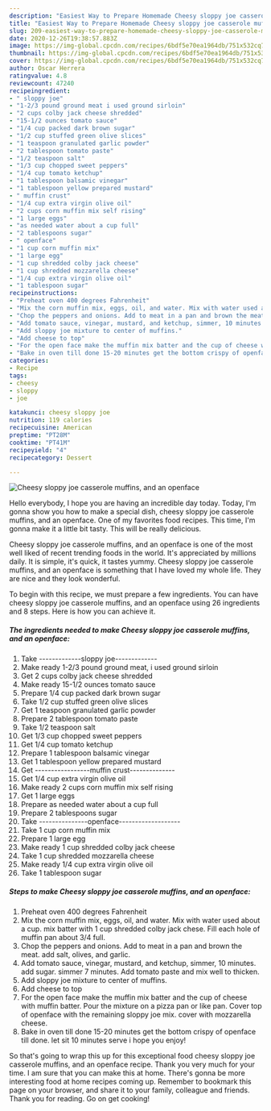 ```yaml
---
description: "Easiest Way to Prepare Homemade Cheesy sloppy joe casserole muffins, and an openface"
title: "Easiest Way to Prepare Homemade Cheesy sloppy joe casserole muffins, and an openface"
slug: 209-easiest-way-to-prepare-homemade-cheesy-sloppy-joe-casserole-muffins-and-an-openface
date: 2020-12-26T19:38:57.883Z
image: https://img-global.cpcdn.com/recipes/6bdf5e70ea1964db/751x532cq70/cheesy-sloppy-joe-casserole-muffins-and-an-openface-recipe-main-photo.jpg
thumbnail: https://img-global.cpcdn.com/recipes/6bdf5e70ea1964db/751x532cq70/cheesy-sloppy-joe-casserole-muffins-and-an-openface-recipe-main-photo.jpg
cover: https://img-global.cpcdn.com/recipes/6bdf5e70ea1964db/751x532cq70/cheesy-sloppy-joe-casserole-muffins-and-an-openface-recipe-main-photo.jpg
author: Oscar Herrera
ratingvalue: 4.8
reviewcount: 47240
recipeingredient:
- " sloppy joe"
- "1-2/3 pound ground meat i used ground sirloin"
- "2 cups colby jack cheese shredded"
- "15-1/2 ounces tomato sauce"
- "1/4 cup packed dark brown sugar"
- "1/2 cup stuffed green olive slices"
- "1 teaspoon granulated garlic powder"
- "2 tablespoon tomato paste"
- "1/2 teaspoon salt"
- "1/3 cup chopped sweet peppers"
- "1/4 cup tomato ketchup"
- "1 tablespoon balsamic vinegar"
- "1 tablespoon yellow prepared mustard"
- " muffin crust"
- "1/4 cup extra virgin olive oil"
- "2 cups corn muffin mix self rising"
- "1 large eggs"
- "as needed water about a cup full"
- "2 tablespoons sugar"
- " openface"
- "1 cup corn muffin mix"
- "1 large egg"
- "1 cup shredded colby jack cheese"
- "1 cup shredded mozzarella cheese"
- "1/4 cup extra virgin olive oil"
- "1 tablespoon sugar"
recipeinstructions:
- "Preheat oven 400 degrees Fahrenheit"
- "Mix the corn muffin mix, eggs, oil, and water. Mix with water used about a cup. mix batter with 1 cup shredded colby jack chese. Fill each hole of muffin pan about 3/4 full."
- "Chop the peppers and onions. Add to meat in a pan and brown the meat. add salt, olives, and garlic."
- "Add tomato sauce, vinegar, mustard, and ketchup, simmer, 10 minutes. add sugar. simmer 7 minutes. Add tomato paste and mix well to thicken."
- "Add sloppy joe mixture to center of muffins."
- "Add cheese to top"
- "For the open face make the muffin mix batter and the cup of cheese with muffin batter. Pour the mixture on a pizza pan or like pan. Cover top of openface with the remaining sloppy joe mix. cover with mozzarella cheese."
- "Bake in oven till done 15-20 minutes get the bottom crispy of openface till done. let sit 10 minutes serve i hope you enjoy!"
categories:
- Recipe
tags:
- cheesy
- sloppy
- joe

katakunci: cheesy sloppy joe 
nutrition: 119 calories
recipecuisine: American
preptime: "PT28M"
cooktime: "PT41M"
recipeyield: "4"
recipecategory: Dessert

---
```



![Cheesy sloppy joe casserole muffins, and an openface](https://img-global.cpcdn.com/recipes/6bdf5e70ea1964db/751x532cq70/cheesy-sloppy-joe-casserole-muffins-and-an-openface-recipe-main-photo.jpg)

Hello everybody, I hope you are having an incredible day today. Today, I'm gonna show you how to make a special dish, cheesy sloppy joe casserole muffins, and an openface. One of my favorites food recipes. This time, I'm gonna make it a little bit tasty. This will be really delicious.



Cheesy sloppy joe casserole muffins, and an openface is one of the most well liked of recent trending foods in the world. It's appreciated by millions daily. It is simple, it's quick, it tastes yummy. Cheesy sloppy joe casserole muffins, and an openface is something that I have loved my whole life. They are nice and they look wonderful.


To begin with this recipe, we must prepare a few ingredients. You can have cheesy sloppy joe casserole muffins, and an openface using 26 ingredients and 8 steps. Here is how you can achieve it.

<!--inarticleads1-->

##### The ingredients needed to make Cheesy sloppy joe casserole muffins, and an openface:

1. Take  -------------sloppy joe-------------
1. Make ready 1-2/3 pound ground meat, i used ground sirloin
1. Get 2 cups colby jack cheese shredded
1. Make ready 15-1/2 ounces tomato sauce
1. Prepare 1/4 cup packed dark brown sugar
1. Take 1/2 cup stuffed green olive slices
1. Get 1 teaspoon granulated garlic powder
1. Prepare 2 tablespoon tomato paste
1. Take 1/2 teaspoon salt
1. Get 1/3 cup chopped sweet peppers
1. Get 1/4 cup tomato ketchup
1. Prepare 1 tablespoon balsamic vinegar
1. Get 1 tablespoon yellow prepared mustard
1. Get  -----------------muffin crust--------------
1. Get 1/4 cup extra virgin olive oil
1. Make ready 2 cups corn muffin mix self rising
1. Get 1 large eggs
1. Prepare as needed water about a cup full
1. Prepare 2 tablespoons sugar
1. Take  ---------------openface-------------------
1. Take 1 cup corn muffin mix
1. Prepare 1 large egg
1. Make ready 1 cup shredded colby jack cheese
1. Take 1 cup shredded mozzarella cheese
1. Make ready 1/4 cup extra virgin olive oil
1. Take 1 tablespoon sugar




<!--inarticleads2-->

##### Steps to make Cheesy sloppy joe casserole muffins, and an openface:

1. Preheat oven 400 degrees Fahrenheit
1. Mix the corn muffin mix, eggs, oil, and water. Mix with water used about a cup. mix batter with 1 cup shredded colby jack chese. Fill each hole of muffin pan about 3/4 full.
1. Chop the peppers and onions. Add to meat in a pan and brown the meat. add salt, olives, and garlic.
1. Add tomato sauce, vinegar, mustard, and ketchup, simmer, 10 minutes. add sugar. simmer 7 minutes. Add tomato paste and mix well to thicken.
1. Add sloppy joe mixture to center of muffins.
1. Add cheese to top
1. For the open face make the muffin mix batter and the cup of cheese with muffin batter. Pour the mixture on a pizza pan or like pan. Cover top of openface with the remaining sloppy joe mix. cover with mozzarella cheese.
1. Bake in oven till done 15-20 minutes get the bottom crispy of openface till done. let sit 10 minutes serve i hope you enjoy!




So that's going to wrap this up for this exceptional food cheesy sloppy joe casserole muffins, and an openface recipe. Thank you very much for your time. I am sure that you can make this at home. There's gonna be more interesting food at home recipes coming up. Remember to bookmark this page on your browser, and share it to your family, colleague and friends. Thank you for reading. Go on get cooking!
